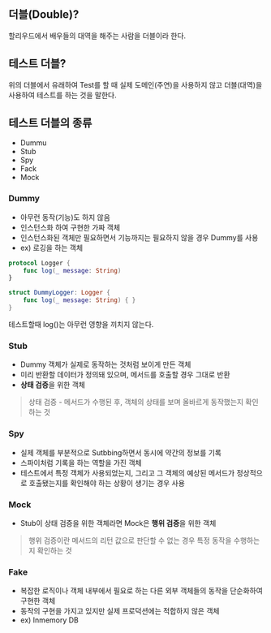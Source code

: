## 더블(Double)?
할리우드에서 배우들의 대역을 해주는 사람을 더블이라 한다.

## 테스트 더블?
위의 더블에서 유래하여 Test를 할 때 실제 도메인(주연)을 사용하지 않고 더블(대역)을 사용하여 테스트를 하는 것을 말한다.

## 테스트 더블의 종류 
- Dummu
- Stub
- Spy
- Fack
- Mock

### Dummy
- 아무런 동작(기능)도 하지 않음
- 인스턴스화 하여 구현한 가짜 객체
- 인스턴스화된 객체만 필요하면서 기능까지는 필요하지 않을 경우 Dummy를 사용
- ex) 로깅을 하는 객체

```swift
protocol Logger {
    func log(_ message: String)
}

struct DummyLogger: Logger {
    func log(_ message: String) { }
}
```
테스트할때 log()는 아무런 영향을 끼치지 않는다. 

### Stub
- Dummy 객체가 실제로 동작하는 것처럼 보이게 만든 객체
- 미리 반환할 데이터가 정의돼 있으며, 메서드를 호출할 경우 그대로 반환
- **상태 검증**을 위한 객체

> 상태 검증 - 메서드가 수행된 후, 객체의 상태를 보며 올바르게 동작했는지 확인하는 것

### Spy
- 실제 객체를 부분적으로 Sutbbing하면서 동시에 약간의 정보를 기록
- 스파이처럼 기록을 하는 역할을 가진 객체
- 테스트에서 특정 객체가 사용되었는지, 그리고 그 객체의 예상된 메서드가 정상적으로 호출됐는지를 확인해야 하는 상황이 생기는 경우 사용

### Mock
- Stub이 상태 검증을 위한 객체라면 Mock은 **행위 검증**을 위한 객체
> 행위 검증이란 메서드의 리턴 값으로 판단할 수 없는 경우 특정 동작을 수행하는지 확인하는 것

### Fake
- 복잡한 로직이나 객체 내부에서 필요로 하는 다른 외부 객체들의 동작을 단순화하여 구현한 객체
- 동작의 구현을 가지고 있지만 실제 프로덕션에는 적합하지 않은 객체
- ex) Inmemory DB
